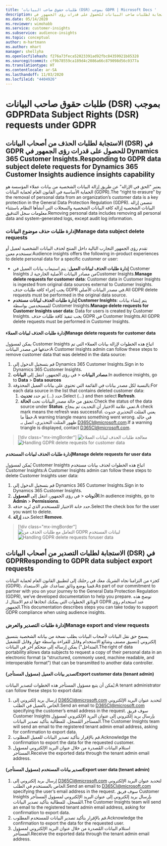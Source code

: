 ```yaml
---
title: 'طلبات حقوق صاحب البيانات (DSR) بموجب GDPR | Microsoft Docs '
description: الاستجابة لطلبات صاحب البيانات للحصول على قدرات رؤى الجمهور في Dynamics 365 Customer Insights.
ms.date: 05/14/2020
ms.reviewer: wimohabb
ms.service: customer-insights
ms.subservice: audience-insights
ms.topic: conceptual
author: m-hartmann
ms.author: mhart
manager: shellyha
ms.openlocfilehash: f276a73feca52023391ad92fbc84359921b85328
ms.sourcegitcommit: cf9b78559ca189d4c2086a66c879098d56c0377a
ms.translationtype: HT
ms.contentlocale: ar-SA
ms.lasthandoff: 11/03/2020
ms.locfileid: "4404926"
---
```

# <a name="data-subject-rights-dsr-requests-under-gdpr"></a><span data-ttu-id="80300-103">طلبات حقوق صاحب البيانات (DSR) بموجب GDPR</span><span class="sxs-lookup"><span data-stu-id="80300-103">Data Subject Rights (DSR) requests under GDPR</span></span>

## <a name="responding-to-gdpr-data-subject-delete-requests-for-dynamics-365-customer-insights-audience-insights-capability"></a><span data-ttu-id="80300-104">الاستجابة لطلبات الحذف من أصحاب البيانات (DSR) في GDPR للحصول على قدرات رؤى الجمهور في Dynamics 365 Customer Insights.</span><span class="sxs-lookup"><span data-stu-id="80300-104">Responding to GDPR data subject delete requests for Dynamics 365 Customer Insights audience insights capability</span></span>

<span data-ttu-id="80300-105">يعتبر "الحق في الإزالة" عن طريق إزالة البيانات الشخصية من بيانات عملاء المؤسسة هو الحماية الأساسية في القانون العام لحماية البيانات (GDPR).</span><span class="sxs-lookup"><span data-stu-id="80300-105">The “right to erasure” by the removal of personal data from an organization’s customer data is a key protection in the General Data Protection Regulation (GDPR).</span></span> <span data-ttu-id="80300-106">تتضمن إزالة البيانات الشخصية إزالة كافة البيانات الشخصية والسجلات التي أنشأها النظام باستثناء معلومات سجل التدقيق.</span><span class="sxs-lookup"><span data-stu-id="80300-106">Removing personal data includes removing all personal data and system-generated logs, except audit log information.</span></span>

### <a name="manage-data-subject-delete-requests"></a><span data-ttu-id="80300-107">إدارة طلبات حذف موضوع البيانات</span><span class="sxs-lookup"><span data-stu-id="80300-107">Manage data subject delete requests</span></span>

<span data-ttu-id="80300-108">تقدم رؤى الجمهور التجارب التالية داخل المنتج لحذف البيانات الشخصية لعميل أو مستخدم معين:</span><span class="sxs-lookup"><span data-stu-id="80300-108">Audience insights offers the following in-product experiences to delete personal data for a specific customer or user:</span></span>

- <span data-ttu-id="80300-109">**إدارة طلبات الحذف لبيانات العميل**: يتم استيعاب بيانات العميل في Customer Insights من مصادر البيانات الأصلية الخارجية لـCustomer Insights.</span><span class="sxs-lookup"><span data-stu-id="80300-109">**Manage delete requests for customer data**: Customer data in Customer Insights is ingested from original data sources external to Customer Insights.</span></span> <span data-ttu-id="80300-110">يجب إجراء كافة طلبات حذف GDPR في مصدر البيانات الأصلي.</span><span class="sxs-lookup"><span data-stu-id="80300-110">All GDPR delete requests must be performed in the original data source.</span></span>
- <span data-ttu-id="80300-111">**إدارة طلبات الحذف لبيانات مستخدم Customer Insights**: يتم إنشاء بيانات للمستخدمين بواسطة Customer Insights.</span><span class="sxs-lookup"><span data-stu-id="80300-111">**Manage delete requests for Customer Insights user data**: Data for users is created by Customer Insights.</span></span> <span data-ttu-id="80300-112">يجب تنفيذ كافة طلبات حذف GDPR في Customer Insights.</span><span class="sxs-lookup"><span data-stu-id="80300-112">All GDPR delete requests must be performed in Customer Insights.</span></span>

#### <a name="manage-delete-requests-for-customer-data"></a><span data-ttu-id="80300-113">إدارة طلبات الحذف لبيانات العملاء</span><span class="sxs-lookup"><span data-stu-id="80300-113">Manage delete requests for customer data</span></span>

<span data-ttu-id="80300-114">يمكن لمسؤول Customer Insights اتباع هذه الخطوات لإزالة بيانات العملاء التي تم حذفها في مصدر البيانات:</span><span class="sxs-lookup"><span data-stu-id="80300-114">A Customer Insights admin can follow these steps to remove customer data that was deleted in the data source:</span></span>

1. <span data-ttu-id="80300-115">قم بتسجيل الدخول إلى Dynamics 365 Customer Insights.</span><span class="sxs-lookup"><span data-stu-id="80300-115">Sign in to Dynamics 365 Customer Insights.</span></span>
2. <span data-ttu-id="80300-116">في رؤى الجمهور، انتقل إلى **البيانات‏‎** > **مصادر البيانات**.</span><span class="sxs-lookup"><span data-stu-id="80300-116">In audience insights, go to **Data** > **Data sources**</span></span>
3. <span data-ttu-id="80300-117">بالنسبة لكل مصدر بيانات في القائمة التي تحتوي على بيانات العميل المحذوفة:</span><span class="sxs-lookup"><span data-stu-id="80300-117">For each data source in the list that contains deleted customer data:</span></span>
   1. <span data-ttu-id="80300-118">حدد (...) ثم حدد **تحديث**.</span><span class="sxs-lookup"><span data-stu-id="80300-118">Select (...) and then select **Refresh**.</span></span>
   2. <span data-ttu-id="80300-119">تحقق من حالة مصدر البيانات تحت **الحالة**.</span><span class="sxs-lookup"><span data-stu-id="80300-119">Check the status of the data source under **Status**.</span></span> <span data-ttu-id="80300-120">تعني علامة الاختيار أن التحديث تم بنجاح.</span><span class="sxs-lookup"><span data-stu-id="80300-120">A check mark means the refresh was successful.</span></span> <span data-ttu-id="80300-121">يعني المثلث التحذيري حدوث خطأ ما.</span><span class="sxs-lookup"><span data-stu-id="80300-121">A warning triangle means something went wrong.</span></span> <span data-ttu-id="80300-122">في حالة ظهور المثلث التحذيري، اتصل بـ D365CI@microsoft.com.</span><span class="sxs-lookup"><span data-stu-id="80300-122">If a warning triangle is displayed, contact D365CI@microsoft.com.</span></span>

> [!div class="mx-imgBorder"]
> <span data-ttu-id="80300-123">![معالجة طلبات الحذف لبيانات العملاء](media/gdpr-data-sources.png "معالجة طلبات الحذف لبيانات العملاء")</span><span class="sxs-lookup"><span data-stu-id="80300-123">![Handling GDPR delete requests for customer data](media/gdpr-data-sources.png "Handling GDPR delete requests for customer data")</span></span>

#### <a name="manage-delete-requests-for-user-data"></a><span data-ttu-id="80300-124">إدارة طلبات الحذف لبيانات المستخدم</span><span class="sxs-lookup"><span data-stu-id="80300-124">Manage delete requests for user data</span></span>

<span data-ttu-id="80300-125">يُمكن لمسؤول Customer Insights اتباع هذه الخطوات لحذف بيانات مستخدم Customer Insights:</span><span class="sxs-lookup"><span data-stu-id="80300-125">A Customer Insights admin can follow these steps to delete Customer Insights user data:</span></span>

1. <span data-ttu-id="80300-126">قم بتسجيل الدخول إلى Dynamics 365 Customer Insights.</span><span class="sxs-lookup"><span data-stu-id="80300-126">Sign in to Dynamics 365 Customer Insights.</span></span>
2. <span data-ttu-id="80300-127">في رؤى الجمهور، انتقل إلى **المسؤول‏‎** > **الأذونات**.</span><span class="sxs-lookup"><span data-stu-id="80300-127">In audience insights, go to **Admin** > **Permissions**.</span></span>
3. <span data-ttu-id="80300-128">حدد خانة الاختيار للمستخدم الذي تُريد حذفه.</span><span class="sxs-lookup"><span data-stu-id="80300-128">Select the check box for the user you want to delete.</span></span>
4. <span data-ttu-id="80300-129">حدد **إزالة**.</span><span class="sxs-lookup"><span data-stu-id="80300-129">Select **Remove**.</span></span>

> [!div class="mx-imgBorder"]
> <span data-ttu-id="80300-130">![التعامل مع طلبات الحذف من GDPR لبيانات المستخدم](media/gdpr-permissions.png "التعامل مع طلبات الحذف من GDPR لبيانات المستخدم")</span><span class="sxs-lookup"><span data-stu-id="80300-130">![Handling GDPR delete requests foruser data](media/gdpr-permissions.png "Handling GDPR delete requests for user data")</span></span>

## <a name="responding-to-gdpr-data-subject-export-requests"></a><span data-ttu-id="80300-131">الاستجابة لطلبات التصدير من أصحاب البيانات (DSR) في GDPR</span><span class="sxs-lookup"><span data-stu-id="80300-131">Responding to GDPR data subject export requests</span></span>

<span data-ttu-id="80300-132">كجزء من التزامنا تجاه الشريك معك في رحلتك إلى لتطبيق القانون العام لحماية البيانات (GDPR)، قمنا بوضع وثائق تساعدك على الاستعداد.</span><span class="sxs-lookup"><span data-stu-id="80300-132">As part of our commitment to partner with you on your journey to the General Data Protection Regulation (GDPR), we’ve developed documentation to help you prepare.</span></span> <span data-ttu-id="80300-133">توضح هذه الوثائق الخطوات التي يمكنك اتخاذها لدعم الامتثال لـ GDPR عند استخدام رؤى الجمهور.</span><span class="sxs-lookup"><span data-stu-id="80300-133">This documentation describes steps you can take today to support GDPR compliance when using audience insights.</span></span>

### <a name="manage-export-and-view-requests"></a><span data-ttu-id="80300-134">إدارة طلبات التصدير والعرض</span><span class="sxs-lookup"><span data-stu-id="80300-134">Manage export and view requests</span></span>

<span data-ttu-id="80300-135">يسمح حق نقل البيانات لأصحاب البيانات بطلب نسخة من بياناته الشخصية بتنسيق إلكتروني (تنسيق مصنف وشائع الاستخدام وقابل للقراءة بواسطة جهاز وقابل للتشغيل المتداخل") يمكن إرساله إلى متحكم آخر في البيانات.</span><span class="sxs-lookup"><span data-stu-id="80300-135">The right of data portability allows data subjects to request a copy of their personal data in an electronic format (a “structured, commonly used, machine readable, and interoperable format”) that can be transmitted to another data controller.</span></span>

#### <a name="export-customer-data-tenant-admin"></a><span data-ttu-id="80300-136">تصدير بيانات العميل (مسؤول المستأجر)</span><span class="sxs-lookup"><span data-stu-id="80300-136">Export customer data (tenant admin)</span></span>

<span data-ttu-id="80300-137">يُمكن أن يتبع مسؤول المستأجر هذه الخطوات لتصدير البيانات:</span><span class="sxs-lookup"><span data-stu-id="80300-137">A tenant administrator can follow these steps to export data:</span></span>

1. <span data-ttu-id="80300-138">إرسال بريد إلكتروني إلى D365CI@microsoft.com لتحديد عنوان البريد الإلكتروني الخاص بالعميل في الطلب.</span><span class="sxs-lookup"><span data-stu-id="80300-138">Send an email to D365CI@microsoft.com specifying the customer’s email address in the request.</span></span> <span data-ttu-id="80300-139">سوف فريق Customer Insights بإرسال بريد إلكتروني إلى عنوان البريد الإلكتروني لمسؤول المستأجر المُسجل، للمطالبة بتأكيد تصدير البيانات.</span><span class="sxs-lookup"><span data-stu-id="80300-139">The Customer Insights team will send an email to the registered tenant admin email address, asking for confirmation to export data.</span></span>
2. <span data-ttu-id="80300-140">قم بالإقرار بتأكيد تصدير البيانات للعميل المطلوب.</span><span class="sxs-lookup"><span data-stu-id="80300-140">Acknowledge the confirmation to export the data for the requested customer.</span></span>
3. <span data-ttu-id="80300-141">استلام البيانات المُصدرة من خلال عنوان البريد الإلكتروني لمسؤول المستأجر.</span><span class="sxs-lookup"><span data-stu-id="80300-141">Receive the exported data through the tenant admin email address.</span></span>

#### <a name="export-user-data-tenant-admin"></a><span data-ttu-id="80300-142">تصدير بيانات المستخدم (مسؤول المستأجر)</span><span class="sxs-lookup"><span data-stu-id="80300-142">Export user data (tenant admin)</span></span>

1. <span data-ttu-id="80300-143">إرسال بريد إلكتروني إلى D365CI@microsoft.com لتحديد عنوان البريد الإلكتروني الخاص بالمستخدم في الطلب.</span><span class="sxs-lookup"><span data-stu-id="80300-143">Send an email to D365CI@microsoft.com specifying the user’s email address in the request.</span></span> <span data-ttu-id="80300-144">سوف فريق Customer Insights بإرسال بريد إلكتروني إلى عنوان البريد الإلكتروني لمسؤول المستأجر المُسجل، للمطالبة بتأكيد تصدير البيانات.</span><span class="sxs-lookup"><span data-stu-id="80300-144">The Customer Insights team will send an email to the registered tenant admin email address, asking for confirmation to export data.</span></span>
2. <span data-ttu-id="80300-145">قم بالإقرار بتأكيد تصدير البيانات للمستخدم المطلوب.</span><span class="sxs-lookup"><span data-stu-id="80300-145">Acknowledge the confirmation to export the data for the requested user.</span></span>
3. <span data-ttu-id="80300-146">استلام البيانات المُصدرة من خلال عنوان البريد الإلكتروني لمسؤول المستأجر.</span><span class="sxs-lookup"><span data-stu-id="80300-146">Receive the exported data through the tenant admin email address.</span></span>
